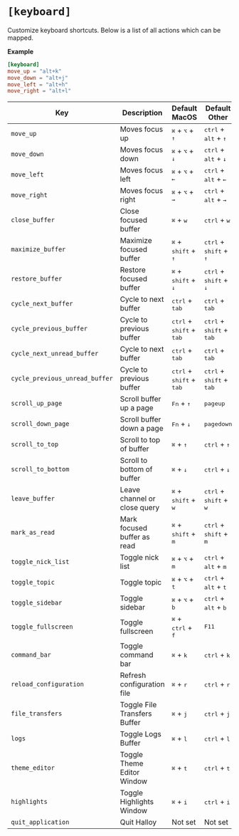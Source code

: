 # `[keyboard]`

Customize keyboard shortcuts. Below is a list of all actions which can be mapped.

**Example**

```toml
[keyboard]
move_up = "alt+k"
move_down = "alt+j"
move_left = "alt+h"
move_right = "alt+l"
```

| Key                            | Description                  | Default MacOS                                       | Default Other                                       |
| ------------------------------ | ---------------------------- | --------------------------------------------------- | --------------------------------------------------- |
| `move_up`                      | Moves focus up               | <kbd>⌘</kbd> + <kbd>⌥</kbd> + <kbd>↑</kbd>          | <kbd>ctrl</kbd> + <kbd>alt</kbd> + <kbd>↑</kbd>     |
| `move_down`                    | Moves focus down             | <kbd>⌘</kbd> + <kbd>⌥</kbd> + <kbd>↓</kbd>          | <kbd>ctrl</kbd> + <kbd>alt</kbd> + <kbd>↓</kbd>     |
| `move_left`                    | Moves focus left             | <kbd>⌘</kbd> + <kbd>⌥</kbd> + <kbd>←</kbd>          | <kbd>ctrl</kbd> + <kbd>alt</kbd> + <kbd>←</kbd>     |
| `move_right`                   | Moves focus right            | <kbd>⌘</kbd> + <kbd>⌥</kbd> + <kbd>→</kbd>          | <kbd>ctrl</kbd> + <kbd>alt</kbd> + <kbd>→</kbd>     |
| `close_buffer`                 | Close focused buffer         | <kbd>⌘</kbd> + <kbd>w</kbd>                         | <kbd>ctrl</kbd> + <kbd>w</kbd>                      |
| `maximize_buffer`              | Maximize focused buffer      | <kbd>⌘</kbd> + <kbd>shift</kbd> + <kbd>↑</kbd>      | <kbd>ctrl</kbd> + <kbd>shift</kbd> + <kbd>↑</kbd>   |
| `restore_buffer`               | Restore focused buffer       | <kbd>⌘</kbd> + <kbd>shift</kbd> + <kbd>↓</kbd>      | <kbd>ctrl</kbd> + <kbd>shift</kbd> + <kbd>↓</kbd>   |
| `cycle_next_buffer`            | Cycle to next buffer         | <kbd>ctrl</kbd> + <kbd>tab</kbd>                    | <kbd>ctrl</kbd> + <kbd>tab</kbd>                    |
| `cycle_previous_buffer`        | Cycle to previous buffer     | <kbd>ctrl</kbd> + <kbd>shift</kbd> + <kbd>tab</kbd> | <kbd>ctrl</kbd> + <kbd>shift</kbd> + <kbd>tab</kbd> |
| `cycle_next_unread_buffer`     | Cycle to next buffer         | <kbd>ctrl</kbd> + <kbd>tab</kbd>                    | <kbd>ctrl</kbd> + <kbd>tab</kbd>                    |
| `cycle_previous_unread_buffer` | Cycle to previous buffer     | <kbd>ctrl</kbd> + <kbd>shift</kbd> + <kbd>tab</kbd> | <kbd>ctrl</kbd> + <kbd>shift</kbd> + <kbd>tab</kbd> |
| `scroll_up_page`               | Scroll buffer up a page      | <kbd>Fn</kbd> + <kbd>↑</kbd>                        | <kbd>pageup</kbd>                                   |
| `scroll_down_page`             | Scroll buffer down a page    | <kbd>Fn</kbd> + <kbd>↓</kbd>                        | <kbd>pagedown</kbd>                                 |
| `scroll_to_top`                | Scroll to top of buffer      | <kbd>⌘</kbd> + <kbd>↑</kbd>                         | <kbd>ctrl</kbd> + <kbd>↑</kbd>                      |
| `scroll_to_bottom`             | Scroll to bottom of buffer   | <kbd>⌘</kbd> + <kbd>↓</kbd>                         | <kbd>ctrl</kbd> + <kbd>↓</kbd>                      |
| `leave_buffer`                 | Leave channel or close query | <kbd>⌘</kbd> + <kbd>shift</kbd> + <kbd>w</kbd>      | <kbd>ctrl</kbd> + <kbd>shift</kbd> + <kbd>w</kbd>   |
| `mark_as_read`                 | Mark focused buffer as read  | <kbd>⌘</kbd> + <kbd>shift</kbd> + <kbd>m</kbd>      | <kbd>ctrl</kbd> + <kbd>shift</kbd> + <kbd>m</kbd>   |
| `toggle_nick_list`             | Toggle nick list             | <kbd>⌘</kbd> + <kbd>⌥</kbd> + <kbd>m</kbd>          | <kbd>ctrl</kbd> + <kbd>alt</kbd> + <kbd>m</kbd>     |
| `toggle_topic`                 | Toggle topic                 | <kbd>⌘</kbd> + <kbd>⌥</kbd> + <kbd>t</kbd>          | <kbd>ctrl</kbd> + <kbd>alt</kbd> + <kbd>t</kbd>     |
| `toggle_sidebar`               | Toggle sidebar               | <kbd>⌘</kbd> + <kbd>⌥</kbd> + <kbd>b</kbd>          | <kbd>ctrl</kbd> + <kbd>alt</kbd> + <kbd>b</kbd>     |
| `toggle_fullscreen`            | Toggle fullscreen            | <kbd>⌘</kbd> + <kbd>ctrl</kbd> + <kbd>f</kbd>       | <kbd>F11</kbd>                                      |
| `command_bar`                  | Toggle command bar           | <kbd>⌘</kbd> + <kbd>k</kbd>                         | <kbd>ctrl</kbd> + <kbd>k</kbd>                      |
| `reload_configuration`         | Refresh configuration file   | <kbd>⌘</kbd> + <kbd>r</kbd>                         | <kbd>ctrl</kbd> + <kbd>r</kbd>                      |
| `file_transfers`               | Toggle File Transfers Buffer | <kbd>⌘</kbd> + <kbd>j</kbd>                         | <kbd>ctrl</kbd> + <kbd>j</kbd>                      |
| `logs`                         | Toggle Logs Buffer           | <kbd>⌘</kbd> + <kbd>l</kbd>                         | <kbd>ctrl</kbd> + <kbd>l</kbd>                      |
| `theme_editor`                 | Toggle Theme Editor Window   | <kbd>⌘</kbd> + <kbd>t</kbd>                         | <kbd>ctrl</kbd> + <kbd>t</kbd>                      |
| `highlights`                   | Toggle Highlights Window     | <kbd>⌘</kbd> + <kbd>i</kbd>                         | <kbd>ctrl</kbd> + <kbd>i</kbd>                      |
| `quit_application`             | Quit Halloy                  | Not set                                             | Not set                                             |
